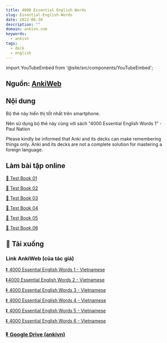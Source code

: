 ```yaml
---
title: 4000 Essential English Words
slug: Essential-English-Words
date: 2022-06-30
description: ""
domain: ankivn.com
keywords:
  - ankivn
tags:
  - deck
  - english
---
```


import YouTubeEmbed from '@site/src/components/YouTubeEmbed';

<YouTubeEmbed videoId="cVDvVrt5n-E" />

<!--truncate-->

## Nguồn: [AnkiWeb](https://ankiweb.net/shared/info/1125484373)

## Nội dung

Bộ thẻ này hiển thị tốt nhất trên smartphone.

Nên sử dụng bộ thẻ này cùng với sách "4000 Essential English Words 1" - Paul Nation 

Please kindly be informed that Anki and its decks can make remembering things only.
Anki and its decks are not a complete solution for mastering a foreign language.

## Làm bài tập online

[🔗 Test Book 01](https://www.essentialenglish.review/4000-essential-english-words-1/)

[🔗 Test Book 02](https://www.essentialenglish.review/4000-essential-english-words-2/)

[🔗 Test Book 03](https://www.essentialenglish.review/4000-essential-english-words-3/)

[🔗 Test Book 04](https://www.essentialenglish.review/4000-essential-english-words-4/)

[🔗 Test Book 05](https://www.essentialenglish.review/4000-essential-english-words-5/)

[🔗 Test Book 06](https://www.essentialenglish.review/4000-essential-english-words-6/)

## 🔗 Tải xuống

### Link AnkiWeb (của tác giả)

[⏬ 4000 Essential English Words 1 - Vietnamese](https://ankiweb.net/shared/info/1125484373)

[⏬4000 Essential English Words 2 - Vietnamese](https://ankiweb.net/shared/info/1113932863)

[⏬ 4000 Essential English Words 3 - Vietnamese](https://ankiweb.net/shared/info/1113932863)

[⏬ 4000 Essential English Words 4 - Vietnamese](https://ankiweb.net/shared/info/887520497)

[⏬ 4000 Essential English Words 5 - Vietnamese](https://ankiweb.net/shared/info/565387055)

[⏬ 4000 Essential English Words 6 - Vietnamese](https://ankiweb.net/shared/info/441419580)

### [⏬ Google Drive (ankivn)](https://drive.google.com/drive/folders/1AJYju2x3BOC1M6DkMbmpvqn836Aw7BBp?usp=sharing)